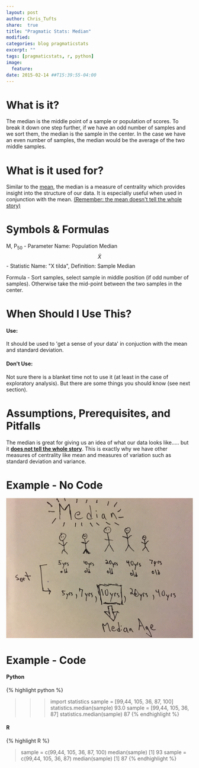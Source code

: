 ```yaml
---
layout: post
author: Chris_Tufts
share:  true
title: "Pragmatic Stats: Median"
modified:
categories: blog pragmaticstats
excerpt: ""
tags: [pragmaticstats, r, python]
image:
  feature:
date: 2015-02-14 ##T15:39:55-04:00
---
```


# What is it?
The median is the middle point of a sample or population of scores.  To break it down one step
further, if we have an odd number of samples and we sort them, the median is
the sample in the center.  In the case we have an even number of samples, the median
would be the average of the two middle samples.

# What is it used for?
Similar to the [mean](http://miningthedetails.com/blog/r/python/pragmatic/stats/PragmaticPostMean/), the median is a measure of centrality
which provides insight into the structure of our data. It is especially
useful when used in conjunction with the mean. [(Remember: the mean doesn't
tell the whole story)](http://miningthedetails.com/blog/r/python/pragmatic/stats/PragmaticPostMean/#example---sans-code)

# Symbols & Formulas
M, P<sub>50</sub> - Parameter Name: Population Median<br />
<span>$$\widetilde{X}$$</span> - Statistic Name: "X tilda", Definition: Sample Median

Formula - Sort samples, select sample in middle position (if odd number of samples).
Otherwise take the mid-point between the two samples in the center.

# When Should I Use This?

#### Use:

It should be used to 'get a sense of your data' in conjuction with the mean
and standard deviation.

#### Don't Use:
Not sure there is a blanket time not to use it (at least in the case of
exploratory analysis).  But there are some things you should know (see next section).

# Assumptions, Prerequisites, and Pitfalls

The median is great for giving us an idea of what our data looks like..... but it
[<b>does not tell the whole story</b>](http://miningthedetails.com/blog/r/python/pragmatic/stats/PragmaticPostMean/#example---sans-code).  This is exactly why we have other measures
of centrality like mean and measures of variation such as standard deviation and variance.  

# Example - No Code

![Mean example title page](/images/prag_median/median.jpg)

# Example - Code

#### Python

{% highlight python %}
>>> import statistics
>>> sample = [99,44, 105, 36, 87, 100]
>>> statistics.median(sample)
93.0
>>> sample = [99,44, 105, 36, 87]
>>> statistics.median(sample)
87
{% endhighlight %}

#### R
{% highlight R %}
> sample = c(99,44, 105, 36, 87, 100)
> median(sample)
[1] 93
> sample = c(99,44, 105, 36, 87)
> median(sample)
[1] 87
{% endhighlight %}

[jekyll-gh]: https://github.com/jekyll/jekyll
[jekyll]:    http://jekyllrb.com
